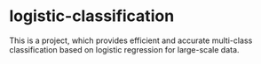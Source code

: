 logistic-classification
=======================

This is a project, which provides efficient and accurate multi-class classification based on logistic regression for large-scale data.
